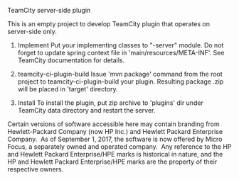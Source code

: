  TeamCity server-side plugin

 This is an empty project to develop TeamCity plugin that operates on server-side only.

 1. Implement
 Put your implementing classes to "<artifactId>-server" module. Do not forget to update spring context file in 'main/resources/META-INF'. See TeamCity documentation for details.

 2. teamcity-ci-plugin-build
 Issue 'mvn package' command from the root project to teamcity-ci-plugin-build your plugin. Resulting package <artifactId>.zip will be placed in 'target' directory.
 
 3. Install
 To install the plugin, put zip archive to 'plugins' dir under TeamCity data directory and restart the server.

Certain versions of software accessible here may contain branding from Hewlett-Packard Company (now HP Inc.) and Hewlett Packard Enterprise Company.  As of September 1, 2017, the software is now offered by Micro Focus, a separately owned and operated company.  Any reference to the HP and Hewlett Packard Enterprise/HPE marks is historical in nature, and the HP and Hewlett Packard Enterprise/HPE marks are the property of their respective owners.
